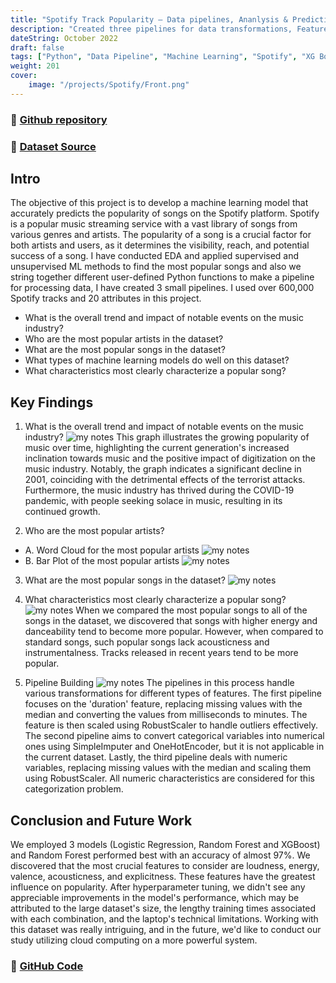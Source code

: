 ```yaml
---
title: "Spotify Track Popularity – Data pipelines, Ananlysis & Prediction"
description: "Created three pipelines for data transformations, Features most clearly distinguish a popular song, Most Popular Song and Artists"
dateString: October 2022
draft: false
tags: ["Python", "Data Pipeline", "Machine Learning", "Spotify", "XG Boost"]
weight: 201
cover:
    image: "/projects/Spotify/Front.png"
---
```

### 🔗 [Github repository](https://github.com/Abhiashu10/Spotify-Popularity-Analysis-Prediction/tree/main)

### 🔗 [Dataset Source](https://www.kaggle.com/datasets/lehaknarnauli/spotify-datasets)

## Intro
The objective of this project is to develop a machine learning model that accurately predicts the popularity of songs on the Spotify platform. Spotify is a popular music streaming service with a vast library of songs from various genres and artists. The popularity of a song is a crucial factor for both artists and users, as it determines the visibility, reach, and potential success of a song. I have conducted EDA and applied supervised and unsupervised ML methods to find the most popular songs and also we string together different user-defined Python functions to make a pipeline for processing data, I have created 3 small pipelines. I used over 600,000 Spotify tracks and 20 attributes in this project. 

- What is the overall trend and impact of notable events on the music industry?
- Who are the most popular artists in the dataset?
- What are the most popular songs in the dataset?
- What types of machine learning models do well on this dataset?
- What characteristics most clearly characterize a popular song?

## Key Findings
1. What is the overall trend and impact of notable events on the music industry?
![my notes](/projects/Spotify/OverallTrend.png)
This graph illustrates the growing popularity of music over time, highlighting the current generation's increased inclination towards music and the positive impact of digitization on the music industry. Notably, the graph indicates a significant decline in 2001, coinciding with the detrimental effects of the terrorist attacks. Furthermore, the music industry has thrived during the COVID-19 pandemic, with people seeking solace in music, resulting in its continued growth.

2. Who are the most popular artists?
- A. Word Cloud for the most popular artists
![my notes](/projects/Spotify/WordCloud.png)
- B. Bar Plot of the most popular artists
![my notes](/projects/Spotify/BardChart.png)

3. What are the most popular songs in the dataset?
![my notes](/projects/Spotify/ImpSong.png)

4. What characteristics most clearly characterize a popular song?
![my notes](/projects/Spotify/ImpFeature.png)
When we compared the most popular songs to all of the songs in the dataset, we discovered that songs with higher energy and danceability tend to become more popular. However, when
compared to standard songs, such popular songs lack acousticness and instrumentalness. Tracks released in recent years tend to be more popular.

5. Pipeline Building
![my notes](/projects/Spotify/DataPipeline.png)
The pipelines in this process handle various transformations for different types of features. The first pipeline focuses on the 'duration' feature, replacing missing values with the median and converting the values from milliseconds to minutes. The feature is then scaled using RobustScaler to handle outliers effectively. The second pipeline aims to convert categorical variables into numerical ones using SimpleImputer and OneHotEncoder, but it is not applicable in the current dataset. Lastly, the third pipeline deals with numeric variables, replacing missing values with the median and scaling them using RobustScaler. All numeric characteristics are considered for this categorization problem.

## Conclusion and Future Work
We employed 3 models (Logistic Regression, Random Forest and XGBoost) and Random Forest performed best with an accuracy of almost 97%. We discovered that the most crucial features to consider are loudness, energy, valence, acousticness, and explicitness. These features have the greatest influence on popularity. After hyperparameter tuning, we didn't see any appreciable improvements in the model's performance, which may be attributed to the large dataset's size, the lengthy training times associated with each combination, and the laptop's technical limitations. Working with this dataset was really intriguing, and in the future, we'd like to conduct our study utilizing cloud computing on a more powerful system. 

### 🔗 [GitHub Code](https://github.com/Abhiashu10/Spotify-Popularity-Analysis-Prediction/blob/6f5a238a3f198eacc0249a4afef9765fc9c26692/spotify-track-popularity-analysis-and-prediction.ipynb)